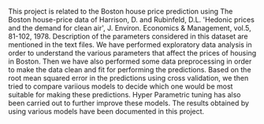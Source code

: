 This project is related to the Boston house price prediction using The Boston house-price data of Harrison, D. and Rubinfeld, D.L. 'Hedonic prices and the demand for clean air', J. Environ. Economics & Management, vol.5, 81-102, 1978.
Description of the parameters considered in this dataset are mentioned in the text files. 
We have performed exploratory data analysis in order to understand the various parameters that affect the prices of housing in Boston. Then we have also performed some data preprocessing in order to make the data clean and fit for performing the predictions. Based on the root mean squared error in the predictions using cross validation, we then tried to compare variious models to decide which one would be most suitable for making these predictions.
Hyper Parametric tuning has also been carried out to further improve these models.
The results obtained by using various models have been documented in this project. 
